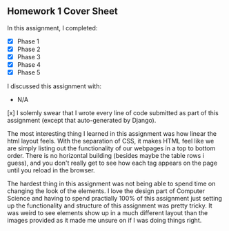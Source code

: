 Homework 1 Cover Sheet
----------------------

In this assignment, I completed:

- [x] Phase 1
- [x] Phase 2
- [x] Phase 3
- [x] Phase 4
- [x] Phase 5

I discussed this assignment with:

- N/A

[x] I solemly swear that I wrote every line of code submitted as part
of this assignment (except that auto-generated by Django).

The most interesting thing I learned in this assignment was how linear the html layout feels. With the separation of CSS, it makes HTML feel like we are simply listing out the functionality of our webpages in a top to bottom order. There is no horizontal building (besides maybe the table rows i guess), and you don't really get to see how each tag appears on the page until you reload in the browser.

The hardest thing in this assignment was not being able to spend time on changing the look of the elements. I love the design part of Computer Science and having to spend practially 100% of this assignment just setting up the functionality and structure of this assignment was pretty tricky. It was weird to see elements show up in a much different layout than the images provided as it made me unsure on if I was doing things right.